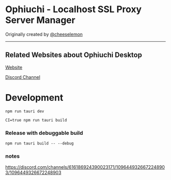 # Ophiuchi - Localhost SSL Proxy Server Manager



Originally created by [@cheeselemon](https://github.com/cheeselemon)

--- 

## Related Websites about Ophiuchi Desktop

[Website](https://ophiuchi.netlify.app/)

[Discord Channel](https://discord.gg/fpp8kNyPtz)


# Development

```
npm run tauri dev
```

```
CI=true npm run tauri build 
```


### Release with debuggable build
```
npm run tauri build -- --debug

```

### notes 

https://discord.com/channels/616186924390023171/1096449326672248903/1096449326672248903

